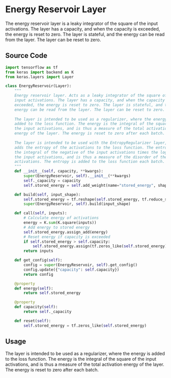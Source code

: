 # Energy Reservoir Layer

The energy reservoir layer is a leaky integrator of the square of the input activations. The layer has a capacity, and when the capacity is exceeded, the energy is reset to zero. The layer is stateful, and the energy can be read from the layer. The layer can be reset to zero.

## Source Code

```python
import tensorflow as tf
from keras import backend as K
from keras.layers import Layer

class EnergyReservoir(Layer):
    """ 
    Energy reservoir layer. Acts as a leaky integrator of the square of the
    input activations. The layer has a capacity, and when the capacity is
    exceeded, the energy is reset to zero. The layer is stateful, and the
    energy can be read from the layer. The layer can be reset to zero.
    
    The layer is intended to be used as a regularizer, where the energy is
    added to the loss function. The energy is the integral of the square of
    the input activations, and is thus a measure of the total activation
    energy of the layer. The energy is reset to zero after each batch.
    
    The layer is intended to be used with the EntropyRegularizer layer, which
    adds the entropy of the activations to the loss function. The entropy is
    the integral of the negative of the input activations times the log of
    the input activations, and is thus a measure of the disorder of the
    activations. The entropy is added to the loss function each batch.
    """
    def __init__(self, capacity, **kwargs):
        super(EnergyReservoir, self).__init__(**kwargs)
        self._capacity = capacity
        self.stored_energy = self.add_weight(name="stored_energy", shape=(1,), initializer="zeros", trainable=False)

    def build(self, input_shape):
        self.stored_energy = tf.reshape(self.stored_energy, tf.reduce_sum(tf.square(input_shape)).shape)
        super(EnergyReservoir, self).build(input_shape)

    def call(self, inputs):
        # Calculate energy of activations
        energy = K.sum(K.square(inputs))
        # Add energy to stored energy
        self.stored_energy.assign_add(energy)
        # Reset energy if capacity is exceeded
        if self.stored_energy > self.capacity:
            self.stored_energy.assign(tf.zeros_like(self.stored_energy))
        return inputs

    def get_config(self):
        config = super(EnergyReservoir, self).get_config()
        config.update({"capacity": self.capacity})
        return config

    @property
    def energy(self):
        return self.stored_energy

    @property
    def capacity(self):
        return self._capacity

    def reset(self):
        self.stored_energy = tf.zeros_like(self.stored_energy)
```

## Usage

The layer is intended to be used as a regularizer, where the energy is added to the loss function. The energy is the integral of the square of the input activations, and is thus a measure of the total activation energy of the layer. The energy is reset to zero after each batch.
